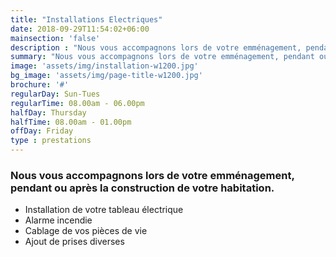 ```yaml
---
title: "Installations Electriques"
date: 2018-09-29T11:54:02+06:00
mainsection: 'false'
description : "Nous vous accompagnons lors de votre emménagement, pendant ou après la construction de votre habitation"
summary: "Nous vous accompagnons lors de votre emménagement, pendant ou après la construction de votre habitation"
image: 'assets/img/installation-w1200.jpg'
bg_image: 'assets/img/page-title-w1200.jpg'
brochure: '#'
regularDay: Sun-Tues
regularTime: 08.00am - 06.00pm
halfDay: Thursday
halfTime: 08.00am - 01.00pm
offDay: Friday
type : prestations
---
```


### Nous vous accompagnons lors de votre emménagement, pendant ou après la construction de votre habitation.

- Installation de votre tableau électrique
- Alarme incendie
- Cablage de vos pièces de vie
- Ajout de prises diverses
